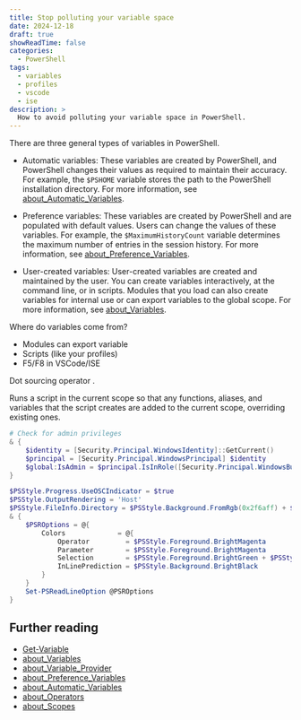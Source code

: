 ```yaml
---
title: Stop polluting your variable space
date: 2024-12-18
draft: true
showReadTime: false
categories:
  - PowerShell
tags:
  - variables
  - profiles
  - vscode
  - ise
description: >
  How to avoid polluting your variable space in PowerShell.
---
```

<!-- markdownlint-disable MD041 -->
There are three general types of variables in PowerShell.

- Automatic variables: These variables are created by PowerShell, and PowerShell changes their
  values as required to maintain their accuracy. For example, the `$PSHOME` variable stores the path
  to the PowerShell installation directory. For more information, see
  [about_Automatic_Variables][01].

- Preference variables: These variables are created by PowerShell and are populated with default
  values. Users can change the values of these variables. For example, the `$MaximumHistoryCount`
  variable determines the maximum number of entries in the session history. For more information,
  see [about_Preference_Variables][04].

- User-created variables: User-created variables are created and maintained by the user. You can
  create variables interactively, at the command line, or in scripts. Modules that you load can also
  create variables for internal use or can export variables to the global scope. For more
  information, see [about_Variables][07].

Where do variables come from?

- Modules can export variable
- Scripts (like your profiles)
- F5/F8 in VSCode/ISE

Dot sourcing operator .

Runs a script in the current scope so that any functions, aliases, and variables that the script
creates are added to the current scope, overriding existing ones.

```powershell
# Check for admin privileges
& {
    $identity = [Security.Principal.WindowsIdentity]::GetCurrent()
    $principal = [Security.Principal.WindowsPrincipal] $identity
    $global:IsAdmin = $principal.IsInRole([Security.Principal.WindowsBuiltInRole] 'Administrator')
}
```

```powershell
$PSStyle.Progress.UseOSCIndicator = $true
$PSStyle.OutputRendering = 'Host'
$PSStyle.FileInfo.Directory = $PSStyle.Background.FromRgb(0x2f6aff) + $PSStyle.Foreground.BrightWhite
& {
    $PSROptions = @{
        Colors             = @{
            Operator         = $PSStyle.Foreground.BrightMagenta
            Parameter        = $PSStyle.Foreground.BrightMagenta
            Selection        = $PSStyle.Foreground.BrightGreen + $PSStyle.Background.BrightBlack
            InLinePrediction = $PSStyle.Background.BrightBlack
        }
    }
    Set-PSReadLineOption @PSROptions
}
```

## Further reading

- [Get-Variable][08]
- [about_Variables][07]
- [about_Variable_Provider][06]
- [about_Preference_Variables][04]
- [about_Automatic_Variables][01]
- [about_Operators][03]
- [about_Scopes][05]

<!-- link references -->
[01]: https://learn.microsoft.com/powershell/module/microsoft.powershell.core/about/about_automatic_variables
[03]: https://learn.microsoft.com/powershell/module/microsoft.powershell.core/about/about_operators#dot-sourcing-operator-
[04]: https://learn.microsoft.com/powershell/module/microsoft.powershell.core/about/about_preference_variables
[05]: https://learn.microsoft.com/powershell/module/microsoft.powershell.core/about/about_scopes
[06]: https://learn.microsoft.com/powershell/module/microsoft.powershell.core/about/about_variable_provider
[07]: https://learn.microsoft.com/powershell/module/microsoft.powershell.core/about/about_variables
[08]: https://learn.microsoft.com/powershell/module/microsoft.powershell.utility/get-variable
